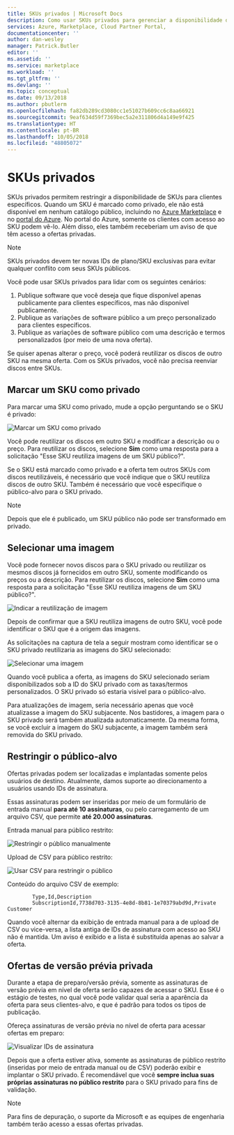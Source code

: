 ```yaml
---
title: SKUs privados | Microsoft Docs
description: Como usar SKUs privados para gerenciar a disponibilidade de oferta.
services: Azure, Marketplace, Cloud Partner Portal,
documentationcenter: ''
author: dan-wesley
manager: Patrick.Butler
editor: ''
ms.assetid: ''
ms.service: marketplace
ms.workload: ''
ms.tgt_pltfrm: ''
ms.devlang: ''
ms.topic: conceptual
ms.date: 09/13/2018
ms.author: pbutlerm
ms.openlocfilehash: fa82db289cd3080cc1e51027b609cc6c8aa66921
ms.sourcegitcommit: 9eaf634d59f7369bec5a2e311806d4a149e9f425
ms.translationtype: HT
ms.contentlocale: pt-BR
ms.lasthandoff: 10/05/2018
ms.locfileid: "48805072"
---
```

<a name="private-skus"></a>SKUs privados
============

SKUs privados permitem restringir a disponibilidade de SKUs para clientes específicos. Quando um SKU é marcado como privado, ele não está disponível em nenhum catálogo público, incluindo no [Azure Marketplace](http://azuremarketplace.microsoft.com) e no [portal do Azure](http://portal.azure.com). No portal do Azure, somente os clientes com acesso ao SKU podem vê-lo. Além disso, eles também receberiam um aviso de que têm acesso a ofertas privadas.

>[!NOTE]
>SKUs privados devem ter novas IDs de plano/SKU exclusivas para evitar qualquer conflito com seus SKUs públicos.

Você pode usar SKUs privados para lidar com os seguintes cenários:

1.  Publique software que você deseja que fique disponível apenas publicamente para clientes específicos, mas não disponível publicamente.
2.  Publique as variações de software público a um preço personalizado para clientes específicos.
3.  Publique as variações de software público com uma descrição e termos personalizados (por meio de uma nova oferta).

Se quiser apenas alterar o preço, você poderá reutilizar os discos de outro SKU na mesma oferta. Com os SKUs privados, você não precisa reenviar discos entre SKUs.

<a name="mark-a-sku-private"></a>Marcar um SKU como privado
---------------------

Para marcar uma SKU como privado, mude a opção perguntando se o SKU é privado:

![Marcar um SKU como privado](./media/cloud-partner-portal-publish-virtual-machine/markingskuprivate.png)

Você pode reutilizar os discos em outro SKU e modificar a descrição ou o preço. Para reutilizar os discos, selecione **Sim** como uma resposta para a solicitação "Esse SKU reutiliza imagens de um SKU público?".

Se o SKU está marcado como privado e a oferta tem outros SKUs com discos reutilizáveis, é necessário que você indique que o SKU reutiliza discos de outro SKU. Também é necessário que você especifique o público-alvo para o SKU privado.

>[!NOTE]
>Depois que ele é publicado, um SKU público não pode ser transformado em privado.

<a name="select-an-image"></a>Selecionar uma imagem
------------------

Você pode fornecer novos discos para o SKU privado ou reutilizar os mesmos discos já fornecidos em outro SKU, somente modificando os preços ou a descrição. Para reutilizar os discos, selecione **Sim** como uma resposta para a solicitação "Esse SKU reutiliza imagens de um SKU público?".

![Indicar a reutilização de imagem](./media/cloud-partner-portal-publish-virtual-machine/selectimage1.png)

Depois de confirmar que a SKU reutiliza imagens de outro SKU, você pode identificar o SKU que é a origem das imagens.

As solicitações na captura de tela a seguir mostram como identificar se o SKU privado reutilizaria as imagens do SKU selecionado:

![Selecionar uma imagem](./media/cloud-partner-portal-publish-virtual-machine/selectimage2.png)

Quando você publica a oferta, as imagens do SKU selecionado seriam disponibilizados sob a ID do SKU privado com as taxas/termos personalizados. O SKU privado só estaria visível para o público-alvo.

Para atualizações de imagem, seria necessário apenas que você atualizasse a imagem do SKU subjacente. Nos bastidores, a imagem para o SKU privado será também atualizada automaticamente. Da mesma forma, se você excluir a imagem do SKU subjacente, a imagem também será removida do SKU privado.

<a name="restricting-the-audience"></a>Restringir o público-alvo
------------------------

Ofertas privadas podem ser localizadas e implantadas somente pelos usuários de destino.
Atualmente, damos suporte ao direcionamento a usuários usando IDs de assinatura.

Essas assinaturas podem ser inseridas por meio de um formulário de entrada manual **para até 10 assinaturas**, ou pelo carregamento de um arquivo CSV, que permite **até 20.000 assinaturas**.

Entrada manual para público restrito:

![Restringir o público manualmente](./media/cloud-partner-portal-publish-virtual-machine/restrictaudience1.png)

Upload de CSV para público restrito:

![Usar CSV para restringir o público](./media/cloud-partner-portal-publish-virtual-machine/restrictaudience2.png)

Conteúdo do arquivo CSV de exemplo:

            Type,Id,Description
            SubscriptionId,7738d703-3135-4e8d-8b81-1e70379abd9d,Private Customer

Quando você alternar da exibição de entrada manual para a de upload de CSV ou vice-versa, a lista antiga de IDs de assinatura com acesso ao SKU não é mantida. Um aviso é exibido e a lista é substituída apenas ao salvar a oferta.

<a name="previewing-private-offers"></a>Ofertas de versão prévia privada
-------------------------

Durante a etapa de preparo/versão prévia, somente as assinaturas de versão prévia em nível de oferta serão capazes de acessar o SKU. Esse é o estágio de testes, no qual você pode validar qual seria a aparência da oferta para seus clientes-alvo, e que é padrão para todos os tipos de publicação.

Ofereça assinaturas de versão prévia no nível de oferta para acessar ofertas em preparo:

![Visualizar IDs de assinatura](./media/cloud-partner-portal-publish-virtual-machine/previewoffer1.png)

Depois que a oferta estiver ativa, somente as assinaturas de público restrito (inseridas por meio de entrada manual ou de CSV) poderão exibir e implantar o SKU privado. É recomendável que você **sempre inclua suas próprias assinaturas no público restrito** para o SKU privado para fins de validação.

>[!NOTE]
>Para fins de depuração, o suporte da Microsoft e as equipes de engenharia também terão acesso a essas ofertas privadas.

